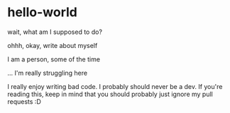 # hello-world
wait, what am I supposed to do?


ohhh, okay, write about myself

I am a person, some of the time

... I'm really struggling here

I really enjoy writing bad code. I probably should never be a dev. If you're reading this, keep in mind that you should probably just ignore my pull requests :D
